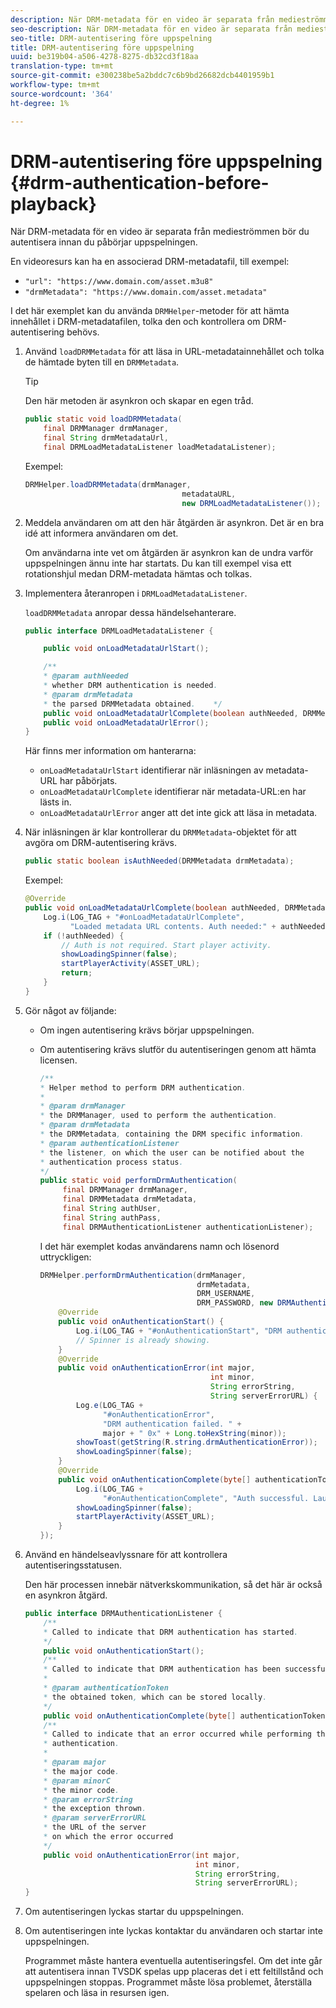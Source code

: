 ```yaml
---
description: När DRM-metadata för en video är separata från medieströmmen bör du autentisera innan du påbörjar uppspelningen.
seo-description: När DRM-metadata för en video är separata från medieströmmen bör du autentisera innan du påbörjar uppspelningen.
seo-title: DRM-autentisering före uppspelning
title: DRM-autentisering före uppspelning
uuid: be319b04-a506-4278-8275-db32cd3f18aa
translation-type: tm+mt
source-git-commit: e300238be5a2bddc7c6b9bd26682dcb4401959b1
workflow-type: tm+mt
source-wordcount: '364'
ht-degree: 1%

---
```



# DRM-autentisering före uppspelning {#drm-authentication-before-playback}

När DRM-metadata för en video är separata från medieströmmen bör du autentisera innan du påbörjar uppspelningen.

En videoresurs kan ha en associerad DRM-metadatafil, till exempel:

* `"url": "https://www.domain.com/asset.m3u8"`
* `"drmMetadata": "https://www.domain.com/asset.metadata"`

I det här exemplet kan du använda `DRMHelper`-metoder för att hämta innehållet i DRM-metadatafilen, tolka den och kontrollera om DRM-autentisering behövs.

1. Använd `loadDRMMetadata` för att läsa in URL-metadatainnehållet och tolka de hämtade byten till en `DRMMetadata`.

   >[!TIP]
   >
   >Den här metoden är asynkron och skapar en egen tråd.

   ```java
   public static void loadDRMMetadata( 
       final DRMManager drmManager, 
       final String drmMetadataUrl,  
       final DRMLoadMetadataListener loadMetadataListener); 
   ```

   Exempel:

   ```java
   DRMHelper.loadDRMMetadata(drmManager,  
                                      metadataURL,  
                                      new DRMLoadMetadataListener());
   ```

1. Meddela användaren om att den här åtgärden är asynkron. Det är en bra idé att informera användaren om det.

   Om användarna inte vet om åtgärden är asynkron kan de undra varför uppspelningen ännu inte har startats. Du kan till exempel visa ett rotationshjul medan DRM-metadata hämtas och tolkas.

1. Implementera återanropen i `DRMLoadMetadataListener`.

   `loadDRMMetadata` anropar dessa händelsehanterare.

   ```java
   public interface DRMLoadMetadataListener { 
   
       public void onLoadMetadataUrlStart(); 
   
       /** 
       * @param authNeeded 
       * whether DRM authentication is needed. 
       * @param drmMetadata 
       * the parsed DRMMetadata obtained.    */ 
       public void onLoadMetadataUrlComplete(boolean authNeeded, DRMMetadata drmMetadata); 
       public void onLoadMetadataUrlError(); 
   } 
   ```

   Här finns mer information om hanterarna:

   * `onLoadMetadataUrlStart` identifierar när inläsningen av metadata-URL har påbörjats.
   * `onLoadMetadataUrlComplete` identifierar när metadata-URL:en har lästs in.
   * `onLoadMetadataUrlError` anger att det inte gick att läsa in metadata.

1. När inläsningen är klar kontrollerar du `DRMMetadata`-objektet för att avgöra om DRM-autentisering krävs.

   ```java
   public static boolean isAuthNeeded(DRMMetadata drmMetadata);
   ```

   Exempel:

   ```java
   @Override 
   public void onLoadMetadataUrlComplete(boolean authNeeded, DRMMetadata drmMetadata) {  
       Log.i(LOG_TAG + "#onLoadMetadataUrlComplete",  
             "Loaded metadata URL contents. Auth needed:" + authNeeded + "."); 
       if (!authNeeded) { 
           // Auth is not required. Start player activity.     
           showLoadingSpinner(false);     
           startPlayerActivity(ASSET_URL); 
           return; 
       } 
   } 
   ```

1. Gör något av följande:

   * Om ingen autentisering krävs börjar uppspelningen.
   * Om autentisering krävs slutför du autentiseringen genom att hämta licensen.

      ```java
      /** 
      * Helper method to perform DRM authentication. 
      * 
      * @param drmManager 
      * the DRMManager, used to perform the authentication. 
      * @param drmMetadata 
      * the DRMMetadata, containing the DRM specific information. 
      * @param authenticationListener 
      * the listener, on which the user can be notified about the 
      * authentication process status. 
      */ 
      public static void performDrmAuthentication( 
           final DRMManager drmManager,  
           final DRMMetadata drmMetadata, 
           final String authUser,  
           final String authPass,  
           final DRMAuthenticationListener authenticationListener);
      ```

      I det här exemplet kodas användarens namn och lösenord uttryckligen:

      ```java
      DRMHelper.performDrmAuthentication(drmManager,  
                                         drmMetadata,  
                                         DRM_USERNAME,  
                                         DRM_PASSWORD, new DRMAuthenticationListener() { 
          @Override 
          public void onAuthenticationStart() { 
              Log.i(LOG_TAG + "#onAuthenticationStart", "DRM authentication started."); 
              // Spinner is already showing. 
          } 
          @Override 
          public void onAuthenticationError(int major,  
                                            int minor,  
                                            String errorString,  
                                            String serverErrorURL) { 
              Log.e(LOG_TAG +  
                    "#onAuthenticationError",  
                    "DRM authentication failed. " +  
                    major + " 0x" + Long.toHexString(minor)); 
              showToast(getString(R.string.drmAuthenticationError));   
              showLoadingSpinner(false); 
          } 
          @Override 
          public void onAuthenticationComplete(byte[] authenticationToken) { 
              Log.i(LOG_TAG +  
                    "#onAuthenticationComplete", "Auth successful. Launching content."); 
              showLoadingSpinner(false); 
              startPlayerActivity(ASSET_URL); 
          } 
      }); 
      ```

1. Använd en händelseavlyssnare för att kontrollera autentiseringsstatusen.

   Den här processen innebär nätverkskommunikation, så det här är också en asynkron åtgärd.

   ```java
   public interface DRMAuthenticationListener { 
       /** 
       * Called to indicate that DRM authentication has started. 
       */ 
       public void onAuthenticationStart(); 
       /** 
       * Called to indicate that DRM authentication has been successful. 
       * 
       * @param authenticationToken 
       * the obtained token, which can be stored locally. 
       */ 
       public void onAuthenticationComplete(byte[] authenticationToken); 
       /** 
       * Called to indicate that an error occurred while performing the DRM 
       * authentication. 
       * 
       * @param major 
       * the major code. 
       * @param minorC 
       * the minor code. 
       * @param errorString 
       * the exception thrown. 
       * @param serverErrorURL 
       * the URL of the server  
       * on which the error occurred 
       */ 
       public void onAuthenticationError(int major,  
                                         int minor,  
                                         String errorString,  
                                         String serverErrorURL); 
   } 
   ```

1. Om autentiseringen lyckas startar du uppspelningen.
1. Om autentiseringen inte lyckas kontaktar du användaren och startar inte uppspelningen.

   Programmet måste hantera eventuella autentiseringsfel. Om det inte går att autentisera innan TVSDK spelas upp placeras det i ett feltillstånd och uppspelningen stoppas. Programmet måste lösa problemet, återställa spelaren och läsa in resursen igen.
